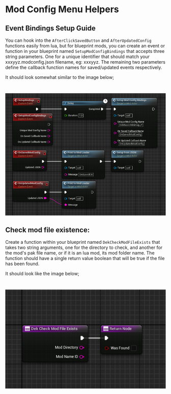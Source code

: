 # Mod Config Menu Helpers

## Event Bindings Setup Guide
You can hook into the `AfterClickSavedButton` and `AfterUpdatedConfig` functions easily from lua, but for blueprint mods, you can create an event or function in your blueprint named `SetupModConfigBindings` that accepts three string parameters. One for a unique identifier that should match your xxxyyz.modconfig.json filename, eg: xxxyyz. The remaining two parameters define the callback function names for saved/updated events respectively. 

It should look somewhat similar to the image below;

<img src="https://raw.githubusercontent.com/dekita/palworld-modconfig-devhelp/main/images/setup-bindings-example.png" style="margin-top: 28px;">



## Check mod file existence:
Create a function within your blueprint named `DekCheckModFileExists` that takes two string arguments, one for the directory to check, and another for the mod's pak file name, or if it is an lua mod, its mod folder name. The function should have a single return value boolean that will be true if the file has been found.

It should look like the image below;

<img src="https://raw.githubusercontent.com/dekita/palworld-modconfig-devhelp/main/images/check-required-mod.png" style="margin-top: 28px;">

